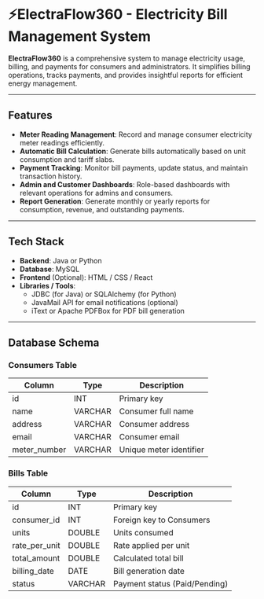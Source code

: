 

# ⚡ElectraFlow360 -  Electricity Bill Management System

**ElectraFlow360** is a comprehensive system to manage electricity usage, billing, and payments for consumers and administrators. It simplifies billing operations, tracks payments, and provides insightful reports for efficient energy management.

---

## Features

- **Meter Reading Management**: Record and manage consumer electricity meter readings efficiently.  
- **Automatic Bill Calculation**: Generate bills automatically based on unit consumption and tariff slabs.  
- **Payment Tracking**: Monitor bill payments, update status, and maintain transaction history.  
- **Admin and Customer Dashboards**: Role-based dashboards with relevant operations for admins and consumers.  
- **Report Generation**: Generate monthly or yearly reports for consumption, revenue, and outstanding payments.  

---

## Tech Stack

- **Backend**: Java or Python  
- **Database**: MySQL  
- **Frontend** (Optional): HTML / CSS / React  
- **Libraries / Tools**:  
  - JDBC (for Java) or SQLAlchemy (for Python)  
  - JavaMail API for email notifications (optional)  
  - iText or Apache PDFBox for PDF bill generation  

---

## Database Schema

### Consumers Table
| Column       | Type        | Description                  |
|--------------|------------|------------------------------|
| id           | INT        | Primary key                  |
| name         | VARCHAR    | Consumer full name           |
| address      | VARCHAR    | Consumer address             |
| email        | VARCHAR    | Consumer email               |
| meter_number | VARCHAR    | Unique meter identifier      |

### Bills Table
| Column         | Type        | Description                  |
|----------------|------------|------------------------------|
| id             | INT        | Primary key                  |
| consumer_id    | INT        | Foreign key to Consumers     |
| units          | DOUBLE     | Units consumed               |
| rate_per_unit  | DOUBLE     | Rate applied per unit        |
| total_amount   | DOUBLE     | Calculated total bill        |
| billing_date   | DATE       | Bill generation date         |
| status         | VARCHAR    | Payment status (Paid/Pending)|


